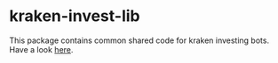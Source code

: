 # kraken-invest-lib

This package contains common shared code for kraken investing bots. Have a look [here](https://github.com/atz3n/kraken-invest).